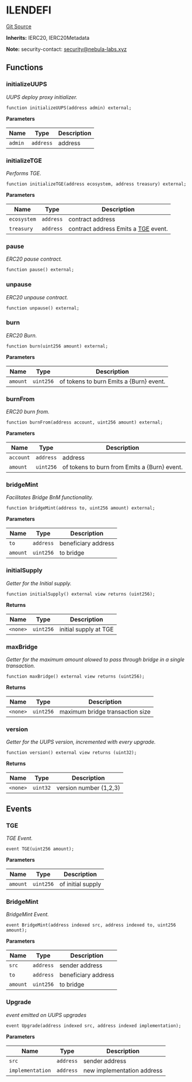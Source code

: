 # ILENDEFI
[Git Source](https://github.com/nebula-labs-xyz/lendefi-protocol/blob/aaed57cb7ee1c677c0c943d32a39d9411c489fc9/contracts/interfaces/ILendefi.sol)

**Inherits:**
IERC20, IERC20Metadata

**Note:**
security-contact: security@nebula-labs.xyz


## Functions
### initializeUUPS

*UUPS deploy proxy initializer.*


```solidity
function initializeUUPS(address admin) external;
```
**Parameters**

|Name|Type|Description|
|----|----|-----------|
|`admin`|`address`|address|


### initializeTGE

*Performs TGE.*


```solidity
function initializeTGE(address ecosystem, address treasury) external;
```
**Parameters**

|Name|Type|Description|
|----|----|-----------|
|`ecosystem`|`address`|contract address|
|`treasury`|`address`|contract address Emits a [TGE](/contracts/interfaces/ILendefi.sol/interface.ILENDEFI.md#tge) event.|


### pause

*ERC20 pause contract.*


```solidity
function pause() external;
```

### unpause

*ERC20 unpause contract.*


```solidity
function unpause() external;
```

### burn

*ERC20 Burn.*


```solidity
function burn(uint256 amount) external;
```
**Parameters**

|Name|Type|Description|
|----|----|-----------|
|`amount`|`uint256`|of tokens to burn Emits a {Burn} event.|


### burnFrom

*ERC20 burn from.*


```solidity
function burnFrom(address account, uint256 amount) external;
```
**Parameters**

|Name|Type|Description|
|----|----|-----------|
|`account`|`address`|address|
|`amount`|`uint256`|of tokens to burn from Emits a {Burn} event.|


### bridgeMint

*Facilitates Bridge BnM functionality.*


```solidity
function bridgeMint(address to, uint256 amount) external;
```
**Parameters**

|Name|Type|Description|
|----|----|-----------|
|`to`|`address`|beneficiary address|
|`amount`|`uint256`|to bridge|


### initialSupply

*Getter for the Initial supply.*


```solidity
function initialSupply() external view returns (uint256);
```
**Returns**

|Name|Type|Description|
|----|----|-----------|
|`<none>`|`uint256`|initial supply at TGE|


### maxBridge

*Getter for the maximum amount alowed to pass through bridge in a single transaction.*


```solidity
function maxBridge() external view returns (uint256);
```
**Returns**

|Name|Type|Description|
|----|----|-----------|
|`<none>`|`uint256`|maximum bridge transaction size|


### version

*Getter for the UUPS version, incremented with every upgrade.*


```solidity
function version() external view returns (uint32);
```
**Returns**

|Name|Type|Description|
|----|----|-----------|
|`<none>`|`uint32`|version number (1,2,3)|


## Events
### TGE
*TGE Event.*


```solidity
event TGE(uint256 amount);
```

**Parameters**

|Name|Type|Description|
|----|----|-----------|
|`amount`|`uint256`|of initial supply|

### BridgeMint
*BridgeMint Event.*


```solidity
event BridgeMint(address indexed src, address indexed to, uint256 amount);
```

**Parameters**

|Name|Type|Description|
|----|----|-----------|
|`src`|`address`|sender address|
|`to`|`address`|beneficiary address|
|`amount`|`uint256`|to bridge|

### Upgrade
*event emitted on UUPS upgrades*


```solidity
event Upgrade(address indexed src, address indexed implementation);
```

**Parameters**

|Name|Type|Description|
|----|----|-----------|
|`src`|`address`|sender address|
|`implementation`|`address`|new implementation address|

